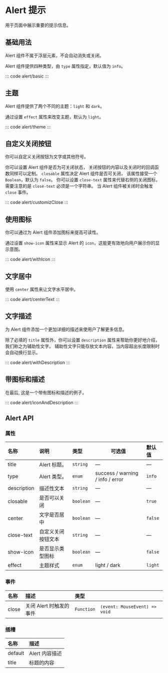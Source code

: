 <script setup>
  import basic from 'exam/alert/basic.vue'
  import theme from 'exam/alert/theme.vue'
  import customizClose from 'exam/alert/customizClose.vue'
  import withIcon from 'exam/alert/withIcon.vue'
  import centerText from 'exam/alert/centerText.vue'
  import withDescription from 'exam/alert/withDescription.vue'
  import iconAndDescription from 'exam/alert/iconAndDescription.vue'
</script>

# Alert 提示

用于页面中展示重要的提示信息。

## 基础用法

Alert 组件不属于浮层元素，不会自动消失或关闭。

Alert 组件提供四种类型，由 `type` 属性指定，默认值为 `info`。

::: code alert/basic
<basic></basic>
:::

## 主题

Alert 组件提供了两个不同的主题：`light` 和 `dark`。

通过设置 `effect` 属性来改变主题，默认为 `light`。

::: code alert/theme
<theme></theme>
:::

## 自定义关闭按钮

你可以自定义关闭按钮为文字或其他符号。

你可以设置 Alert 组件是否为可关闭状态， 关闭按钮的内容以及关闭时的回调函数同样可以定制。 `closable` 属性决定 Alert 组件是否可关闭， 该属性接受一个 `Boolean`，默认为 `false`。 你可以设置 `close-text` 属性来代替右侧的关闭图标， 需要注意的是 `close-text` 必须是一个字符串。 当 Alert 组件被关闭时会触发 `close` 事件。

::: code alert/customizClose
<customiz-close></customiz-close>
:::

## 使用图标

你可以通过为 Alert 组件添加图标来提高可读性。

通过设置 `show-icon` 属性来显示 Alert 的 `icon`，这能更有效地向用户展示你的显示意图。

::: code alert/withIcon
<with-icon></with-icon>
:::

## 文字居中

使用 `center` 属性来让文字水平居中。

::: code alert/centerText
<center-text></center-text>
:::

## 文字描述

为 Alert 组件添加一个更加详细的描述来使用户了解更多信息。

除了必填的 `title` 属性外，你可以设置 `description` 属性来帮助你更好地介绍，我们称之为辅助性文字。 辅助性文字只能存放文本内容，当内容超出长度限制时会自动换行显示。

::: code alert/withDescription
<with-description></with-description>
:::

## 带图标和描述

在最后, 这是一个带有图标和描述的例子。

::: code alert/iconAndDescription
<icon-and-description></icon-and-description>
:::

## Alert API

### 属性

| 名称        | 说明               | 类型      | 可选值                           | 默认值  |
| :---------- | :----------------- | :-------- | -------------------------------- | :------ |
| title       | Alert 标题。       | `string`  | —                                | —       |
| type        | Alert 类型。       | `enum`    | success / warning / info / error | `info`  |
| description | 描述性文本         | `string`  | —                                | —       |
| closable    | 是否可以关闭       | `boolean` | —                                | `true`  |
| center      | 文字是否居中       | `boolean` | —                                | `false` |
| close-text  | 自定义关闭按钮文本 | `string`  | —                                | —       |
| show-icon   | 是否显示类型图标   | `boolean` | —                                | `false` |
| effect      | 主题样式           | `enum`    | light / dark                     | `light` |

### 事件

| 名称  | 描述                    | 类型       |                               |
| :---- | :---------------------- | :--------- | ----------------------------- |
| close | 关闭 Alert 时触发的事件 | `Function` | `(event: MouseEvent) => void` |

### 插槽

| 名称    | 描述           |
| :------ | :------------- |
| default | Alert 内容描述 |
| title   | 标题的内容     |
